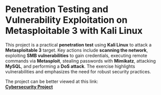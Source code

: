 # Penetration Testing and Vulnerability Exploitation on Metasploitable 3 with Kali Linux
This project is a practical **penetration test** using **Kali Linux** to attack a **Metasploitable 3** target. Key actions include **scanning the network**, exploiting **SMB vulnerabilities** to gain credentials, executing remote commands via **Metasploit**, stealing passwords with **Mimikatz**, attacking **MySQL**, and performing a **DoS attack**. The exercise highlights vulnerabilities and emphasizes the need for robust security practices.

The project can be better viewed at this link:  
[**Cybersecurity Project**](https://docsify-this.net/?basePath=https://raw.githubusercontent.com/paolini99/Cybersecurity-project/main&homepage=home.md&sidebar=true&zoom-images=true#/?id=cybersecurity-project)
